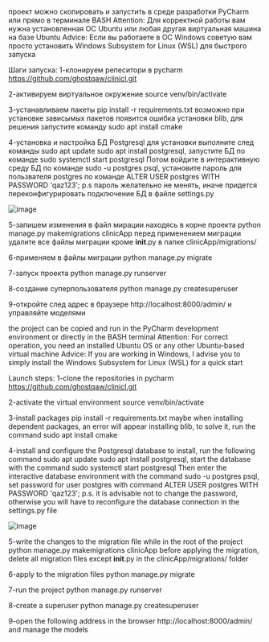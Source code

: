 проект можно скопировать и запустить в среде разработки PyCharm или прямо в терминале  BASH 
Attention: Для корректной работы вам нужна установленная ОС Ubuntu или любая другая виртуальная машина на базе Ubuntu
Advice: Если вы работаете в ОС Windows советую вам просто установить Windows Subsystem for Linux (WSL) для быстрого запуска 

Шаги запуска:
1-клонируем репеситори в pycharm https://github.com/ghostqaw/clinicl.git

2-активируем виртуальное окружение source venv/bin/activate

3-устанавливаем пакеты pip install -r requirements.txt
возможно при установке зависымых пакетов появится ошибка установки blib, для решения запустите команду sudo apt install cmake

4-установка и настройка БД Postgresql для установки выполните след команды sudo apt update sudo apt install postgresql, запустите БД по команде sudo systemctl start postgresql 
Потом войдите в интерактивную среду БД по команде sudo -u postgres psql, установите пароль для пользвателя postgres по команде ALTER USER postgres WITH PASSWORD 'qaz123'; 
p.s пароль желательно не менять, иначе придется переконфигурировать подключение БД в файле settings.py


![image](https://github.com/user-attachments/assets/8f164549-0376-4da4-a5fd-652ba1d06166)

 

5-запишем изменения в файл мирации находясь в корне проекта python manage.py makemigrations clinicApp  перед применением миграции удалите все файлы миграции кроме  __init__.py в папке clinicApp/migrations/

6-применяем в файлы миграции python manage.py migrate

7-запуск проекта python manage.py runserver

8-создание суперпользователя python manage.py createsuperuser

9-откройте след адрес в браузере http://localhost:8000/admin/ и управляйте моделями 





the project can be copied and run in the PyCharm development environment or directly in the BASH terminal
Attention: For correct operation, you need an installed Ubuntu OS or any other Ubuntu-based virtual machine
Advice: If you are working in Windows, I advise you to simply install the Windows Subsystem for Linux (WSL) for a quick start

Launch steps:
1-clone the repositories in pycharm https://github.com/ghostqaw/clinicl.git

2-activate the virtual environment source venv/bin/activate

3-install packages pip install -r requirements.txt
maybe when installing dependent packages, an error will appear installing blib, to solve it, run the command sudo apt install cmake

4-install and configure the Postgresql database to install, run the following command sudo apt update sudo apt install postgresql, start the database with the command sudo systemctl start postgresql
Then enter the interactive database environment with the command sudo -u postgres psql, set password for user postgres with command ALTER USER postgres WITH PASSWORD 'qaz123'; p.s. it is advisable not to change the password, otherwise you will have to reconfigure the database connection in the settings.py file

![image](https://github.com/user-attachments/assets/8f164549-0376-4da4-a5fd-652ba1d06166)

5-write the changes to the migration file while in the root of the project python manage.py makemigrations clinicApp before applying the migration, delete all migration files except __init__.py in the clinicApp/migrations/ folder

6-apply to the migration files python manage.py migrate

7-run the project python manage.py runserver

8-create a superuser python manage.py createsuperuser

9-open the following address in the browser http://localhost:8000/admin/ and manage the models
